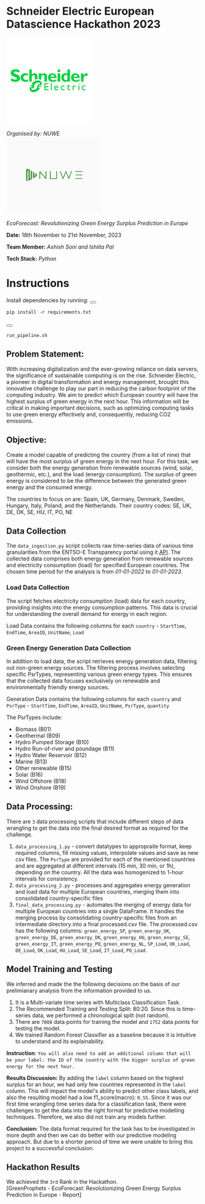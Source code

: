 # Schneider Electric European Datascience Hackathon 2023
![SE Logo](https://github.com/Ashish-Soni08/SE-Europe-Data_Challenge/blob/main/images/schneider_electric_logo.png)

*Organised by: NUWE* <br>
![Nuwe Logo](https://github.com/Ashish-Soni08/SE-Europe-Data_Challenge/blob/main/images/nuwe_logo.png)


*EcoForecast: Revolutionizing Green Energy Surplus Prediction in Europe*

**Date:** 18th November to 21st November, 2023

**Team Member:** *Ashish Soni and Ishiita Pal* 

**Tech Stack:** *Python*

# Instructions
Install dependencies by running:
<button class="btn" data-clipboard-target="#requirements-code"></button>
<pre><code id="requirements-code">pip install -r requirements.txt</code></pre>
<button class="btn" data-clipboard-target="#requirements-code"></button>
<pre><code id="requirements-code">run_pipeline.sh</code></pre> 


## **Problem Statement:** 
With increasing digitalization and the ever-growing reliance on data servers, the significance of sustainable computing is on the rise. Schneider Electric, a pioneer in digital transformation and energy management, brought this innovative challenge to play our part in reducing the carbon footprint of the computing industry. We aim to predict which European country will have the highest surplus of green energy in the next hour. This information will be critical in making important decisions, such as optimizing computing tasks to use green energy effectively and, consequently, reducing CO2 emissions.

## **Objective:** 
Create a model capable of predicting the country (from a list of nine) that will have the most surplus of green energy in the next hour. For this task, we consider both the energy generation from renewable sources (wind, solar, geothermic, etc.), and the load (energy consumption). The surplus of green energy is considered to be the difference between the generated green energy and the consumed energy.

The countries to focus on are: Spain, UK, Germany, Denmark, Sweden, Hungary, Italy, Poland, and the Netherlands.
Their country codes: SE, UK, DE, DK, SE, HU, IT, PO, NE

## **Data Collection**

The `data_ingestion.py` script collects raw time-series data of various time granularities from the ENTSO-E Transparency portal using it [API](https://transparency.entsoe.eu/content/static_content/Static%20content/web%20api/Guide.html). The collected data comprises both energy generation from renewable sources and electricity consumption (load) for specified European countries. The chosen time period for the analysis is from *01-01-2022 to 01-01-2023*.

### Load Data Collection
The script fetches electricity consumption (load) data for each country, providing insights into the energy consumption patterns. This data is crucial for understanding the overall demand for energy in each region.

Load Data contains the following columns for each `country` - `StartTime`, `EndTime`, `AreaID`, `UnitName`, `Load`

### Green Energy Generation Data Collection
In addition to load data, the script retrieves energy generation data, filtering out non-green energy sources. The filtering process involves selecting specific PsrTypes, representing various green energy types. This ensures that the collected data focuses exclusively on renewable and environmentally friendly energy sources. 

Generation Data contains the following columns for each `country` and `PsrType` - `StartTime`, `EndTime`, `AreaID`, `UnitName`, `PsrType`, `quantity`

The PsrTypes include: 
- Biomass (B01)
- Geothermal (B09)
- Hydro Pumped Storage (B10)
- Hydro Run-of-river and poundage (B11)
- Hydro Water Reservoir (B12)
- Marine (B13)
- Other renewable (B15)
- Solar (B16)
- Wind Offshore (B18)
- Wind Onshore (B19)

## **Data Processing:**
There are `3` data processing scripts that include different steps of data wrangling to get the data into the final desired format as required for the challenge.
1. `data_processing_1.py` - convert datatypes to appropraite format, keep required columns, fill missing values, interpolate values and save as new csv files. The `PsrType` are provided for each of the mentioned countries and are aggregated at different intervals (15 min, 30 min, or 1h), depending on the country. All the data was homogenized to 1-hour intervals for consistency.
2. `data_processing_2.py` - processes and aggregates energy generation and load data for multiple European countries, merging them into consolidated country-specific files
3. `final_data_processing.py` - automates the merging of energy data for multiple European countries into a single DataFrame.  It handles the merging process by consolidating country-specific files from an intermediate directory into a final processed.csv file.
The processed.csv has the following columns:
`green_energy_SP`, `green_energy_UK`, `green_energy_DE`, `green_energy_DK`, `green_energy_HU`, `green_energy_SE`, `green_energy_IT`, `green_energy_PO`, `green_energy_NL`, `SP_Load`, `UK_Load`, `DE_Load`, `DK_Load`, `HU_Load`, `SE_Load`, `IT_Load`, `PO_Load`.

## **Model Training and Testing**

We inferred and made the the following decisions on the basis of our prelimianary analysis from the information provided to us.
1. It is a Multi-variate time series with Multiclass Classification Task.
2. The Recommended Training and Testing Split: 80:20. Since this is time-series data, we performed a chronological split (not random).
3. There are `7008` data points for training the model and `1752` data points for testing the model.
4. We trained Random Forest Classifier as a baseline because it is intuitive to understand and its explainability. 

**Instruction**: `You will also need to add an additional column that will be your label: the ID of the country with the bigger surplus of green energy for the next hour.` 

**Results Discussion:** By adding the `label` column based on the highest surplus for an hour, we had only few countries represented in the `label` column. This will impact the model's ability to predict other class labels, and also the resulting model had a low f1_score(macro): `0.55`. Since it was our first time wrangling time series data for a classification task, there were challenges to get the data into the right format for predictive modelling techniques. Therefore, we also did not train any models further.  

**Conclusion:** The data format required for the task has to be investigated in more depth and then we can do better with our predictive modeling approach. But due to a shorter period of time we were unable to bring this project to a successful conclusion.

## Hackathon Results
We achieved the `3rd` Rank in the Hackathon.
<br> [GreenProphets - EcoForecast: Revolutionizing Green Energy Surplus Prediction in Europe - Report]
